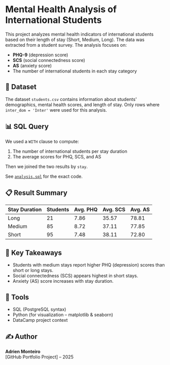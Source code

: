 # Mental Health Analysis of International Students

This project analyzes mental health indicators of international students based on their length of stay (Short, Medium, Long). The data was extracted from a student survey. The analysis focuses on:

- **PHQ-9** (depression score)
- **SCS** (social connectedness score)
- **AS** (anxiety score)
- The number of international students in each stay category

## 💾 Dataset

The dataset `students.csv` contains information about students' demographics, mental health scores, and length of stay. Only rows where `inter_dom = 'Inter'` were used for this analysis.

## 📊 SQL Query

We used a `WITH` clause to compute:
1. The number of international students per stay duration
2. The average scores for PHQ, SCS, and AS

Then we joined the two results by `stay`.

See [`analysis.sql`](analysis.sql) for the exact code.

## 📋 Result Summary

| Stay Duration | Students | Avg. PHQ | Avg. SCS | Avg. AS |
|---------------|----------|----------|----------|---------|
| Long          | 21       | 7.86     | 35.57    | 78.81   |
| Medium        | 85       | 8.72     | 37.11    | 77.85   |
| Short         | 95       | 7.48     | 38.11    | 72.80   |

## 🧠 Key Takeaways

- Students with medium stays report higher PHQ (depression) scores than short or long stays.
- Social connectedness (SCS) appears highest in short stays.
- Anxiety (AS) score increases with stay duration.

## 📌 Tools

- SQL (PostgreSQL syntax)
- Python (for visualization – matplotlib & seaborn)
- DataCamp project context

## ✍️ Author

**Adrien Monteiro**  
[GitHub Portfolio Project] – 2025
